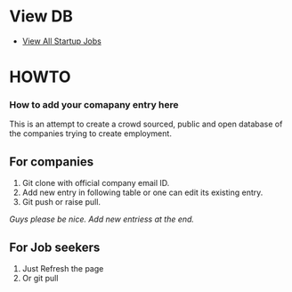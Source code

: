 # View DB
* [View All Startup Jobs](http://htmlpreview.github.io/?https://github.com/orowealth/startupJobs/blob/master/companies.html)
# HOWTO
### How to add your comapany entry here

This is an attempt to create a crowd sourced, public and open database of the
companies trying to create employment.

## For companies

1. Git clone with official company email ID.
2. Add new entry in following table or one can edit its existing entry.
3. Git push or raise pull.

*Guys please be nice. Add new entriess at the end.*

## For Job seekers

1. Just Refresh the page
2. Or git pull

